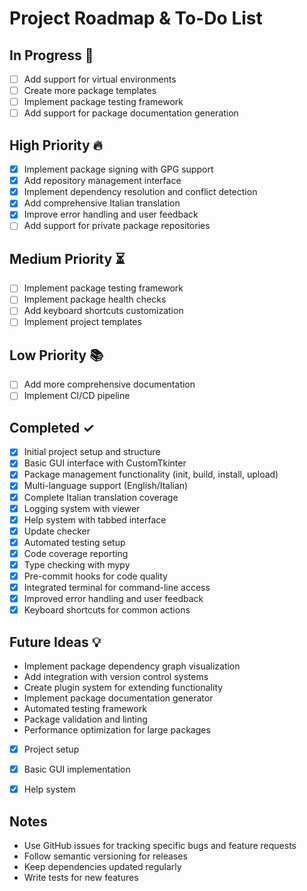 # Project Roadmap & To-Do List

## In Progress 🚧

- [ ] Add support for virtual environments
- [ ] Create more package templates
- [ ] Implement package testing framework
- [ ] Add support for package documentation generation

## High Priority 🔥

- [x] Implement package signing with GPG support
- [x] Add repository management interface
- [x] Implement dependency resolution and conflict detection
- [x] Add comprehensive Italian translation
- [x] Improve error handling and user feedback
- [ ] Add support for private package repositories

## Medium Priority ⏳

- [ ] Implement package testing framework
- [ ] Implement package health checks
- [ ] Add keyboard shortcuts customization
- [ ] Implement project templates

## Low Priority 📚

- [ ] Add more comprehensive documentation
- [ ] Implement CI/CD pipeline

## Completed ✓

- [x] Initial project setup and structure
- [x] Basic GUI interface with CustomTkinter
- [x] Package management functionality (init, build, install, upload)
- [x] Multi-language support (English/Italian)
- [x] Complete Italian translation coverage
- [x] Logging system with viewer
- [x] Help system with tabbed interface
- [x] Update checker
- [x] Automated testing setup
- [x] Code coverage reporting
- [x] Type checking with mypy
- [x] Pre-commit hooks for code quality
- [x] Integrated terminal for command-line access
- [x] Improved error handling and user feedback
- [x] Keyboard shortcuts for common actions

## Future Ideas 💡

- Implement package dependency graph visualization
- Add integration with version control systems
- Create plugin system for extending functionality
- Implement package documentation generator
- Automated testing framework
- Package validation and linting
- Performance optimization for large packages

- [x] Project setup
- [x] Basic GUI implementation
- [x] Help system


## Notes

- Use GitHub issues for tracking specific bugs and feature requests
- Follow semantic versioning for releases
- Keep dependencies updated regularly
- Write tests for new features
  
